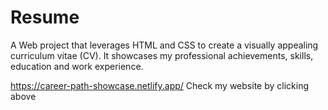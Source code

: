 # Resume
A Web project that leverages HTML and CSS to create a visually appealing curriculum vitae (CV). It showcases my professional achievements, skills, education and work experience.

https://career-path-showcase.netlify.app/ 
Check my website by clicking above

